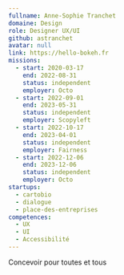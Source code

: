 ```yaml
---
fullname: Anne-Sophie Tranchet
domaine: Design
role: Designer UX/UI
github: astranchet
avatar: null
link: https://hello-bokeh.fr
missions:
  - start: 2020-03-17
    end: 2022-08-31
    status: independent
    employer: Octo
  - start: 2022-09-01
    end: 2023-05-31
    status: independent
    employer: Scopyleft
  - start: 2022-10-17
    end: 2023-04-01
    status: independent
    employer: Fairness
  - start: 2022-12-06
    end: 2023-12-06
    status: independent
    employer: Octo
startups:
  - cartobio
  - dialogue
  - place-des-entreprises
competences:
  - UX
  - UI
  - Accessibilité
---
```

Concevoir pour toutes et tous
